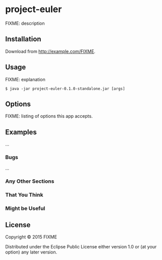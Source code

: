 # project-euler

FIXME: description

## Installation

Download from http://example.com/FIXME.

## Usage

FIXME: explanation

    $ java -jar project-euler-0.1.0-standalone.jar [args]

## Options

FIXME: listing of options this app accepts.

## Examples

...

### Bugs

...

### Any Other Sections
### That You Think
### Might be Useful

## License

Copyright © 2015 FIXME

Distributed under the Eclipse Public License either version 1.0 or (at
your option) any later version.
